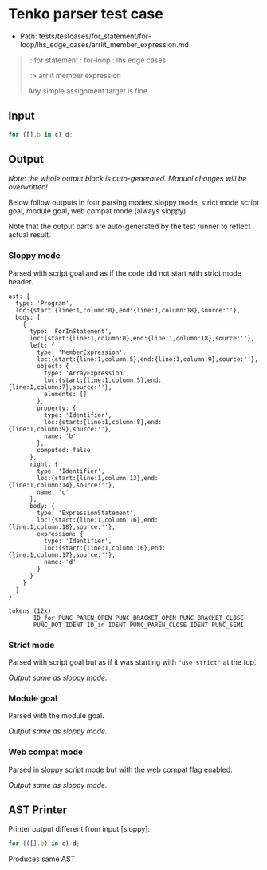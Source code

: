 # Tenko parser test case

- Path: tests/testcases/for_statement/for-loop/lhs_edge_cases/arrlit_member_expression.md

> :: for statement : for-loop : lhs edge cases
>
> ::> arrlit member expression
>
> Any simple assignment target is fine

## Input

`````js
for ([].b in c) d;
`````

## Output

_Note: the whole output block is auto-generated. Manual changes will be overwritten!_

Below follow outputs in four parsing modes: sloppy mode, strict mode script goal, module goal, web compat mode (always sloppy).

Note that the output parts are auto-generated by the test runner to reflect actual result.

### Sloppy mode

Parsed with script goal and as if the code did not start with strict mode header.

`````
ast: {
  type: 'Program',
  loc:{start:{line:1,column:0},end:{line:1,column:18},source:''},
  body: [
    {
      type: 'ForInStatement',
      loc:{start:{line:1,column:0},end:{line:1,column:18},source:''},
      left: {
        type: 'MemberExpression',
        loc:{start:{line:1,column:5},end:{line:1,column:9},source:''},
        object: {
          type: 'ArrayExpression',
          loc:{start:{line:1,column:5},end:{line:1,column:7},source:''},
          elements: []
        },
        property: {
          type: 'Identifier',
          loc:{start:{line:1,column:8},end:{line:1,column:9},source:''},
          name: 'b'
        },
        computed: false
      },
      right: {
        type: 'Identifier',
        loc:{start:{line:1,column:13},end:{line:1,column:14},source:''},
        name: 'c'
      },
      body: {
        type: 'ExpressionStatement',
        loc:{start:{line:1,column:16},end:{line:1,column:18},source:''},
        expression: {
          type: 'Identifier',
          loc:{start:{line:1,column:16},end:{line:1,column:17},source:''},
          name: 'd'
        }
      }
    }
  ]
}

tokens (12x):
       ID_for PUNC_PAREN_OPEN PUNC_BRACKET_OPEN PUNC_BRACKET_CLOSE
       PUNC_DOT IDENT ID_in IDENT PUNC_PAREN_CLOSE IDENT PUNC_SEMI
`````

### Strict mode

Parsed with script goal but as if it was starting with `"use strict"` at the top.

_Output same as sloppy mode._

### Module goal

Parsed with the module goal.

_Output same as sloppy mode._

### Web compat mode

Parsed in sloppy script mode but with the web compat flag enabled.

_Output same as sloppy mode._

## AST Printer

Printer output different from input [sloppy]:

````js
for (([].b) in c) d;
````

Produces same AST
